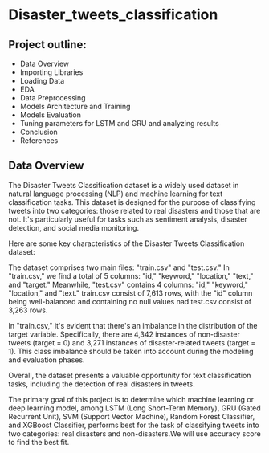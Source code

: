 # Disaster_tweets_classification
## Project outline:
- Data Overview
- Importing Libraries
- Loading Data
- EDA
- Data Preprocessing
- Models Architecture and Training
- Models Evaluation
- Tuning parameters for LSTM and GRU and analyzing results
- Conclusion
- References

## Data Overview

The Disaster Tweets Classification dataset is a widely used dataset in natural language processing (NLP) and machine learning for text classification tasks. This dataset is designed for the purpose of classifying tweets into two categories: those related to real disasters and those that are not. It's particularly useful for tasks such as sentiment analysis, disaster detection, and social media monitoring.

Here are some key characteristics of the Disaster Tweets Classification dataset:

The dataset comprises two main files: "train.csv" and "test.csv." In "train.csv," we find a total of 5 columns: "id," "keyword," "location," "text," and "target." Meanwhile, "test.csv" contains 4 columns: "id," "keyword," "location," and "text." train.csv consist of 7,613 rows, with the "id" column being well-balanced and containing no null values nad test.csv consist of 3,263 rows.

In "train.csv," it's evident that there's an imbalance in the distribution of the target variable. Specifically, there are 4,342 instances of non-disaster tweets (target = 0) and 3,271 instances of disaster-related tweets (target = 1). This class imbalance should be taken into account during the modeling and evaluation phases.

Overall, the dataset presents a valuable opportunity for text classification tasks, including the detection of real disasters in tweets.

The primary goal of this project is to determine which machine learning or deep learning model, among LSTM (Long Short-Term Memory), GRU (Gated Recurrent Unit), SVM (Support Vector Machine), Random Forest Classifier, and XGBoost Classifier, performs best for the task of classifying tweets into two categories: real disasters and non-disasters.We will use accuracy score to find the best fit.
